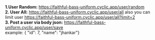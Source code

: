 <b>1.User Random:</b> https://faithful-bass-uniform.cyclic.app/user/random <br/>
<b>2. User All:</b> https://faithful-bass-uniform.cyclic.app/user/all also you can limit user
https://faithful-bass-uniform.cyclic.app/user/all?limit=2 <br/>
<b>3. Post a user via body json:</b> https://faithful-bass-uniform.cyclic.app/user/save <br/>
example: { "id": 7, "name": "jhankar"}
